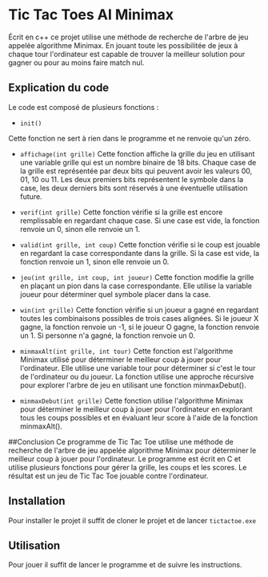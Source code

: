 ﻿# Tic Tac Toes AI Minimax

Écrit en c++ ce projet utilise une méthode de recherche de l'arbre de jeu appelée algorithme Minimax.
En jouant toute les possibilitée de jeux à chaque tour l'ordinateur est capable de trouver la meilleur solution pour gagner ou pour au moins faire match nul.

## Explication du code

Le code est composé de plusieurs fonctions :

- `init()`

Cette fonction ne sert à rien dans le programme et ne renvoie qu'un zéro.

- `affichage(int grille)`
Cette fonction affiche la grille du jeu en utilisant une variable grille qui est un nombre binaire de 18 bits. Chaque case de la grille est représentée par deux bits qui peuvent avoir les valeurs 00, 01, 10 ou 11. Les deux premiers bits représentent le symbole dans la case, les deux derniers bits sont réservés à une éventuelle utilisation future.

- `verif(int grille)`
Cette fonction vérifie si la grille est encore remplissable en regardant chaque case. Si une case est vide, la fonction renvoie un 0, sinon elle renvoie un 1.

- `valid(int grille, int coup)`
Cette fonction vérifie si le coup est jouable en regardant la case correspondante dans la grille. Si la case est vide, la fonction renvoie un 1, sinon elle renvoie un 0.

- `jeu(int grille, int coup, int joueur)`
Cette fonction modifie la grille en plaçant un pion dans la case correspondante. Elle utilise la variable joueur pour déterminer quel symbole placer dans la case.

- `win(int grille)`
Cette fonction vérifie si un joueur a gagné en regardant toutes les combinaisons possibles de trois cases alignées. Si le joueur X gagne, la fonction renvoie un -1, si le joueur O gagne, la fonction renvoie un 1. Si personne n'a gagné, la fonction renvoie un 0.

- `minmaxAlt(int grille, int tour)`
Cette fonction est l'algorithme Minimax utilisé pour déterminer le meilleur coup à jouer pour l'ordinateur. Elle utilise une variable tour pour déterminer si c'est le tour de l'ordinateur ou du joueur. La fonction utilise une approche récursive pour explorer l'arbre de jeu en utilisant une fonction minmaxDebut().

- `minmaxDebut(int grille)`
Cette fonction utilise l'algorithme Minimax pour déterminer le meilleur coup à jouer pour l'ordinateur en explorant tous les coups possibles et en évaluant leur score à l'aide de la fonction minmaxAlt().

##Conclusion
Ce programme de Tic Tac Toe utilise une méthode de recherche de l'arbre de jeu appelée algorithme Minimax pour déterminer le meilleur coup à jouer pour l'ordinateur. Le programme est écrit en C et utilise plusieurs fonctions pour gérer la grille, les coups et les scores. Le résultat est un jeu de Tic Tac Toe jouable contre l'ordinateur.

## Installation

Pour installer le projet il suffit de cloner le projet et de lancer `tictactoe.exe`

## Utilisation

Pour jouer il suffit de lancer le programme et de suivre les instructions.
